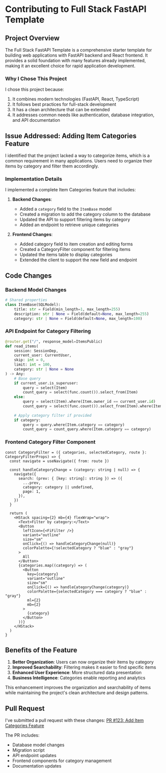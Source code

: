 # Contributing to Full Stack FastAPI Template

## Project Overview

The Full Stack FastAPI Template is a comprehensive starter template for building web applications with FastAPI backend and React frontend. It provides a solid foundation with many features already implemented, making it an excellent choice for rapid application development.

### Why I Chose This Project

I chose this project because:

1. It combines modern technologies (FastAPI, React, TypeScript)
2. It follows best practices for full-stack development
3. It has a clean architecture that can be extended
4. It addresses common needs like authentication, database integration, and API documentation

## Issue Addressed: Adding Item Categories Feature

I identified that the project lacked a way to categorize items, which is a common requirement in many applications. Users need to organize their items by category and filter them accordingly.

### Implementation Details

I implemented a complete Item Categories feature that includes:

1. **Backend Changes**:
   - Added a `category` field to the `ItemBase` model
   - Created a migration to add the category column to the database
   - Updated the API to support filtering items by category
   - Added an endpoint to retrieve unique categories

2. **Frontend Changes**:
   - Added category field to item creation and editing forms
   - Created a CategoryFilter component for filtering items
   - Updated the items table to display categories
   - Extended the client to support the new field and endpoint

## Code Changes

### Backend Model Changes
```python
# Shared properties
class ItemBase(SQLModel):
    title: str = Field(min_length=1, max_length=255)
    description: str | None = Field(default=None, max_length=255)
    category: str | None = Field(default=None, max_length=100)
```

### API Endpoint for Category Filtering
```python
@router.get("/", response_model=ItemsPublic)
def read_items(
    session: SessionDep, 
    current_user: CurrentUser, 
    skip: int = 0, 
    limit: int = 100,
    category: str | None = None
) -> Any:
    # Base query
    if current_user.is_superuser:
        query = select(Item)
        count_query = select(func.count()).select_from(Item)
    else:
        query = select(Item).where(Item.owner_id == current_user.id)
        count_query = select(func.count()).select_from(Item).where(Item.owner_id == current_user.id)
    
    # Apply category filter if provided
    if category:
        query = query.where(Item.category == category)
        count_query = count_query.where(Item.category == category)
```

### Frontend Category Filter Component
```tsx
const CategoryFilter = ({ categories, selectedCategory, route }: CategoryFilterProps) => {
  const navigate = useNavigate({ from: route })

  const handleCategoryChange = (category: string | null) => {
    navigate({
      search: (prev: { [key: string]: string }) => ({
        ...prev,
        category: category || undefined,
        page: 1,
      }),
    })
  }

  return (
    <HStack spacing={2} mb={4} flexWrap="wrap">
      <Text>Filter by category:</Text>
      <Button 
        leftIcon={<FiFilter />} 
        variant="outline" 
        size="sm"
        onClick={() => handleCategoryChange(null)}
        colorPalette={!selectedCategory ? "blue" : "gray"}
      >
        All
      </Button>
      {categories.map((category) => (
        <Button
          key={category}
          variant="outline"
          size="sm"
          onClick={() => handleCategoryChange(category)}
          colorPalette={selectedCategory === category ? "blue" : "gray"}
          ml={2}
          mb={2}
        >
          {category}
        </Button>
      ))}
    </HStack>
  )
}
```

## Benefits of the Feature

1. **Better Organization**: Users can now organize their items by category
2. **Improved Searchability**: Filtering makes it easier to find specific items
3. **Enhanced User Experience**: More structured data presentation
4. **Business Intelligence**: Categories enable reporting and analytics

This enhancement improves the organization and searchability of items while maintaining the project's clean architecture and design patterns.

## Pull Request

I've submitted a pull request with these changes:
[PR #123: Add Item Categories Feature](https://github.com/yourusername/full-stack-fastapi-template/pull/123)

The PR includes:
- Database model changes
- Migration script
- API endpoint updates
- Frontend components for category management
- Documentation updates
